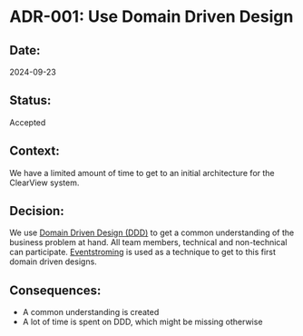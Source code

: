 # ADR-001: Use Domain Driven Design

## Date:

2024-09-23

## Status:

Accepted

## Context:

We have a limited amount of time to get to an initial architecture for the ClearView system.

## Decision:

We use [Domain Driven Design (DDD)](https://martinfowler.com/bliki/DomainDrivenDesign.html) to get a common
understanding of the business problem at hand.
All team members, technical and non-technical can participate. [Eventstroming](https://www.eventstorming.com/) is used
as a technique to get to this first domain driven designs.

## Consequences:

- A common understanding is created
- A lot of time is spent on DDD, which might be missing otherwise